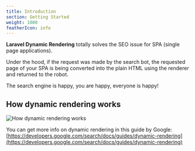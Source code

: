 ```yaml
---
title: Introduction
section: Getting Started
weight: 1000
featherIcon: info
---
```


**Laravel Dynamic Rendering** totally solves the SEO issue for SPA (single page applications).

Under the hood, if the request was made by the search bot, the requested page of your SPA is being converted into the plain HTML using the renderer and returned to the robot.

The search engine is happy, you are happy, everyone is happy!

## How dynamic rendering works

![How dynamic rendering works]({{assets}}/how-dynamic-rendering-works.png)

You can get more info on dynamic rendering in this guide by Google: [https://developers.google.com/search/docs/guides/dynamic-rendering](https://developers.google.com/search/docs/guides/dynamic-rendering)
